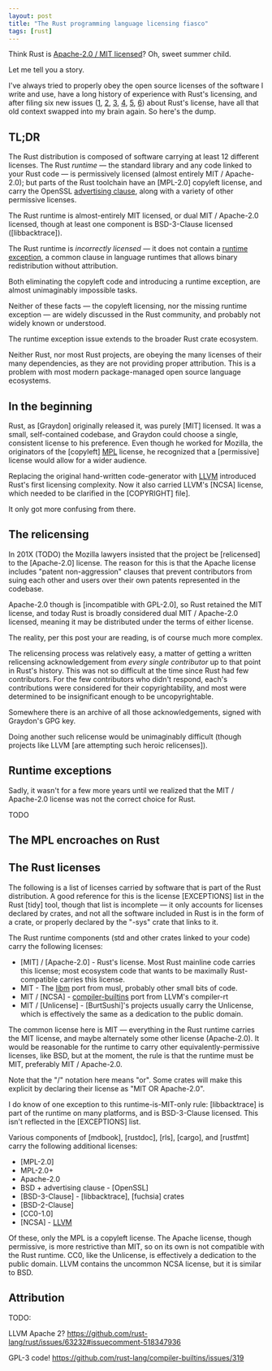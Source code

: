 ```yaml
---
layout: post
title: "The Rust programming language licensing fiasco"
tags: [rust]
---
```


Think Rust is [Apache-2.0 / MIT licensed][l]? Oh, sweet summer child.

[l]: https://github.com/rust-lang/rust/tree/d7270712cb446aad0817040bbca73a8d024f67b0#license

Let me tell you a story.

I've always tried to properly obey the open source licenses of the software I
write and use, have a long history of experience with Rust's licensing, and
after filing six new issues ([1], [2], [3], [4], [5], [6]) about Rust's license,
have all that old context swapped into my brain again. So here's the dump.

[1]: https://github.com/rust-lang/rust/issues/63232
[2]: https://github.com/rust-lang-nursery/compiler-builtins/issues/307
[3]: https://github.com/rust-lang-nursery/libm/issues/215
[4]: https://github.com/rust-lang/backtrace-rs/issues/234
[5]: https://github.com/sfackler/rust-openssl/issues/1147
[6]: https://github.com/rust-lang/rust/issues/63238


## TL;DR

The Rust distribution is composed of software carrying at least 12 different
licenses. The Rust _runtime_ &mdash; the standard library and any code linked to
your Rust code &mdash; is permissively licensed (almost entirely MIT /
Apache-2.0); but parts of the Rust toolchain have an [MPL-2.0] copyleft license,
and carry the OpenSSL [advertising clause], along with a variety of other
permissive licenses.

The Rust runtime is almost-entirely MIT licensed, or dual MIT / Apache-2.0
licensed, though at least one component is BSD-3-Clause licensed
([libbacktrace]).

[MPL]: https://opensource.org/licenses/MPL-2.0
[advertising clause]: https://tldrlegal.com/license/openssl-license-(openssl)

The Rust runtime is _incorrectly licensed_ &mdash; it does not contain a
[runtime exception][e], a common clause in language runtimes that allows binary
redistribution without attribution.

[e]: https://en.wikipedia.org/wiki/GPL_linking_exception

Both eliminating the copyleft code and introducing a runtime exception, are
almost unimaginably impossible tasks.

Neither of these facts &mdash; the copyleft licensing, nor the missing runtime
exception &mdash; are widely discussed in the Rust community, and probably not
widely known or understood.

The runtime exception issue extends to the broader Rust crate ecosystem.

Neither Rust, nor most Rust projects, are obeying the many licenses of their
many dependencies, as they are not providing proper attribution. This is a
problem with most modern package-managed open source language ecosystems.


## In the beginning

Rust, as [Graydon] originally released it, was purely [MIT] licensed. It was a
small, self-contained codebase, and Graydon could choose a single, consistent
license to his preference. Even though he worked for Mozilla, the originators of
the [copyleft] [MPL] license, he recognized that a [permissive] license would
allow for a wider audience.

Replacing the original hand-written code-generator with [LLVM] introduced Rust's
first licensing complexity. Now it also carried LLVM's [NCSA] license, which
needed to be clarified in the [COPYRIGHT] file].

It only got more confusing from there.


## The relicensing

In 201X (TODO) the Mozilla lawyers insisted that the project be [relicensed] to
the [Apache-2.0] license. The reason for this is that the Apache license
includes "patent non-aggression" clauses that prevent contributors from suing
each other and users over their own patents represented in the codebase.

Apache-2.0 though is [incompatible with GPL-2.0], so Rust retained the MIT
license, and today Rust is broadly considered dual MIT / Apache-2.0 licensed,
meaning it may be distributed under the terms of either license.

The reality, per this post your are reading, is of course much more complex.

The relicensing process was relatively easy, a matter of getting a written
relicensing acknowledgement from _every single contributor_ up to that point in
Rust's history. This was not so difficult at the time since Rust had few
contributors. For the few contributors who didn't respond, each's contributions
were considered for their copyrightability, and most were determined to be
insignificant enough to be uncopyrightable.

Somewhere there is an archive of all those acknowledgements, signed with
Graydon's GPG key.

Doing another such relicense would be unimaginably difficult (though projects
like LLVM [are attempting such heroic relicenses]).


## Runtime exceptions

Sadly, it wasn't for a few more years until we realized that the MIT /
Apache-2.0 license was not the correct choice for Rust.

TODO


## The MPL encroaches on Rust


## The Rust licenses

The following is a list of licenses carried by software that is part of the Rust
distribution. A good reference for this is the license [EXCEPTIONS] list in the
Rust [tidy] tool, though that list is incomplete &mdash; it only accounts for
licenses declared by crates, and not all the software included in Rust is in the
form of a crate, or properly declared by the "-sys" crate that links to it.

The Rust runtime components (std and other crates linked to your code) carry the
following licenses:

- [MIT] / [Apache-2.0] - Rust's license. Most Rust mainline code carries this
  license; most ecosystem code that wants to be maximally Rust-compatible
  carries this license.
- MIT - The [libm] port from musl, probably other small bits of code.
- MIT / [NCSA] - [compiler-builtins] port from LLVM's compiler-rt
- MIT / [Unlicense] - [BurtSushi]'s projects usually carry the Unlicense,
  which is effectively the same as a dedication to the public domain.

The common license here is MIT &mdash; everything in the Rust runtime carries
the MIT license, and maybe alternately some other license (Apache-2.0). It would
be reasonable for the runtime to carry other equivalently-permissive licenses,
like BSD, but at the moment, the rule is that the runtime must be MIT,
preferably MIT / Apache-2.0.

Note that the "/" notation here means "or". Some crates will make this explicit
by declaring their license as "MIT OR Apache-2.0".

I do know of one exception to this runtime-is-MIT-only rule: [libbacktrace]
is part of the runtime on many platforms, and is BSD-3-Clause licensed. This
isn't reflected in the [EXCEPTIONS] list.

Various components of [mdbook], [rustdoc], [rls], [cargo], and [rustfmt] carry
the following additional licenses:

- [MPL-2.0] 
- MPL-2.0+
- Apache-2.0
- BSD + advertising clause - [OpenSSL]
- [BSD-3-Clause] - [libbacktrace], [fuchsia] crates
- [BSD-2-Clause]
- [CC0-1.0]
- [NCSA] - [LLVM]

Of these, only the MPL is a copyleft license. The Apache license, though
permissive, is more restrictive than MIT, so on its own is not compatible with
the Rust runtime. CC0, like the Unlicense, is effectively a dedication to the
public domain. LLVM contains the uncommon NCSA license, but it is similar to
BSD.

[libm]: https://github.com/rust-lang-nursery/libm
[compiler-builtins]: https://github.com/rust-lang-nursery/compiler-builtins
[LLVM]: https://llvm.org


## Attribution

TODO:

LLVM Apache 2? https://github.com/rust-lang/rust/issues/63232#issuecomment-518347936

GPL-3 code!
https://github.com/rust-lang/compiler-builtins/issues/319
